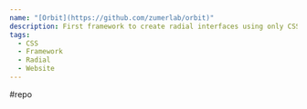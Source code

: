 ```yaml
---
name: "[Orbit](https://github.com/zumerlab/orbit)"
description: First framework to create radial interfaces using only CSS.
tags:
  - CSS
  - Framework
  - Radial
  - Website
---
```

#repo